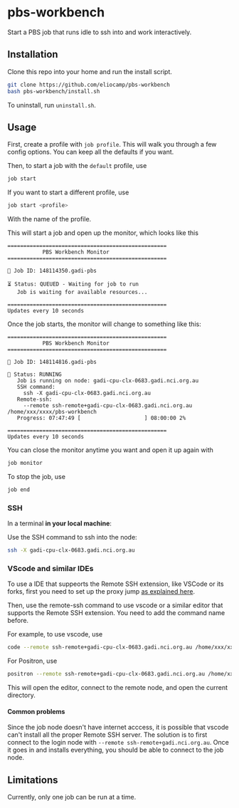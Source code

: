# pbs-workbench

Start a PBS job that runs idle to ssh into and work interactively. 

## Installation

Clone this repo into your home and run the install script. 

```bash
git clone https://github.com/eliocamp/pbs-workbench
bash pbs-workbench/install.sh
```

To uninstall, run `uninstall.sh`.

##  Usage

First, create a profile with `job profile`. This will walk you through a few config options. You can keep all the defaults if you want. 

Then, to start a job with the `default` profile, use

```sh
job start
```

If you want to start a different profile, use 

```sh
job start <profile> 
```

With the name of the profile.

This will start a job and open up the monitor, which looks like this

```
==================================================
           PBS Workbench Monitor
==================================================

📍 Job ID: 148114350.gadi-pbs

⏳ Status: QUEUED - Waiting for job to run
   Job is waiting for available resources...

==================================================
Updates every 10 seconds
```

Once the job starts, the monitor will change to something like this: 

```
==================================================
           PBS Workbench Monitor
==================================================

📍 Job ID: 148114816.gadi-pbs

🚀 Status: RUNNING
   Job is running on node: gadi-cpu-clx-0683.gadi.nci.org.au
   SSH command: 
     ssh -X gadi-cpu-clx-0683.gadi.nci.org.au
   Remote-ssh: 
     --remote ssh-remote+gadi-cpu-clx-0683.gadi.nci.org.au /home/xxx/xxxx/pbs-workbench
   Progress: 07:47:49 [                    ] 08:00:00 2%

==================================================
Updates every 10 seconds
```

You can close the monitor anytime you want and open it up again with 

```sh
job monitor
```

To stop the job, use 

```sh
job end
```

### SSH

In a terminal **in your local machine**: 

Use the SSH command to ssh into the node: 

```sh
ssh -X gadi-cpu-clx-0683.gadi.nci.org.au
```

### VScode and similar IDEs

To use a IDE that suppeorts the Remote SSH extension, like VSCode or its forks, first you need to set up the proxy jump [as explained here](https://21centuryweather.github.io/21st-Century-Weather-Software-Wiki/gadi/vscode.html#configure-ssh-only-once). 

Then, use the remote-ssh command to use vscode or a similar editor that supports the Remote SSH extension. You need to add the command name before. 

For example, to use vscode, use 

```sh
code --remote ssh-remote+gadi-cpu-clx-0683.gadi.nci.org.au /home/xxx/xxxx/pbs-workbench
```

For Positron, use

```sh
positron --remote ssh-remote+gadi-cpu-clx-0683.gadi.nci.org.au /home/xxx/xxxx/pbs-workbench
```

This will open the editor, connect to the remote node, and open the current directory. 

#### Common problems

Since the job node doesn't have internet acccess, it is possible that vscode can't install all the proper Remote SSH server. The solution is to first connect to the login node with `--remote ssh-remote+gadi.nci.org.au`. Once it goes in and installs everything, you should be able to connect to the job node. 

## Limitations

Currently, only one job can be run at a time. 

